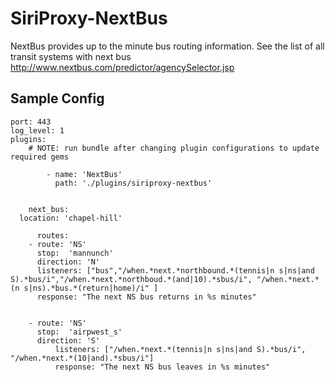 SiriProxy-NextBus
=================

NextBus provides up to the minute bus routing information.  See the list of all transit systems with next bus
	http://www.nextbus.com/predictor/agencySelector.jsp


Sample Config
-------------

	port: 443
	log_level: 1
	plugins:
	    # NOTE: run bundle after changing plugin configurations to update required gems
	    
	        - name: 'NextBus'
		      path: './plugins/siriproxy-nextbus'
		      
		      
        next_bus:  
	  location: 'chapel-hill' 
	  
          routes:
	    - route: 'NS'
	      stop:  'mannunch'
	      direction: 'N'
	      listeners: ["bus","/when.*next.*northbound.*(tennis|n s|ns|and S).*bus/i","/when.*next.*northboud.*(and|10).*sbus/i", "/when.*next.*(n s|ns).*bus.*(return|home)/i" ]
	      response: "The next NS bus returns in %s minutes"
	      
	      
 	    - route: 'NS'
	      stop:  'airpwest_s'
	      direction: 'S'
      	      listeners: ["/when.*next.*(tennis|n s|ns|and S).*bus/i",  "/when.*next.*(10|and).*sbus/i"]
      	      response: "The next NS bus leaves in %s minutes"
